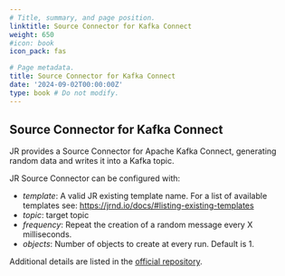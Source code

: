 ```yaml
---
# Title, summary, and page position.
linktitle: Source Connector for Kafka Connect
weight: 650
#icon: book
icon_pack: fas

# Page metadata.
title: Source Connector for Kafka Connect
date: '2024-09-02T00:00:00Z'
type: book # Do not modify.
---
```


## Source Connector for Kafka Connect

JR provides a Source Connector for Apache Kafka Connect, generating random data and writes it into a Kafka topic. 

JR Source Connector can be configured with:

 - _template_: A valid JR existing template name. For a list of available templates see: https://jrnd.io/docs/#listing-existing-templates
 - _topic_: target topic
 - _frequency_: Repeat the creation of a random message every X milliseconds.
 - _objects_: Number of objects to create at every run. Default is 1.

Additional details are listed in the [official repository](https://github.com/jrnd-io/jr-kafka-connect-source).
